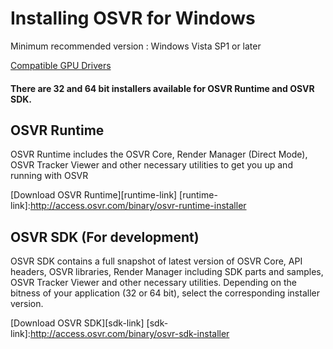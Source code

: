 # Installing OSVR for Windows

Minimum recommended version : Windows Vista SP1 or later

[Compatible GPU Drivers](/Troubleshooting/RenderManager.md#compatible-gpu-drivers)


#### There are 32 and 64 bit installers available for OSVR Runtime and OSVR SDK.

## OSVR Runtime

OSVR Runtime includes the OSVR Core, Render Manager (Direct Mode), OSVR Tracker Viewer and other necessary utilities to get you up and running with OSVR

[Download OSVR Runtime][runtime-link]
[runtime-link]:http://access.osvr.com/binary/osvr-runtime-installer

## OSVR SDK (For development)

OSVR SDK contains a full snapshot of latest version of OSVR Core, API headers, OSVR libraries, Render Manager including SDK parts and samples, OSVR Tracker Viewer and other necessary utilities. Depending on the bitness of your application (32 or 64 bit), select the corresponding installer version.

[Download OSVR SDK][sdk-link]
[sdk-link]:http://access.osvr.com/binary/osvr-sdk-installer
